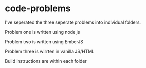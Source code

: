 # code-problems

I've seperated the three seperate problems into individual folders.

Problem one is written using node js

Problem two is written using EmberJS

Problem three is wirrten in vanilla JS/HTML

Build instructions are within each folder
